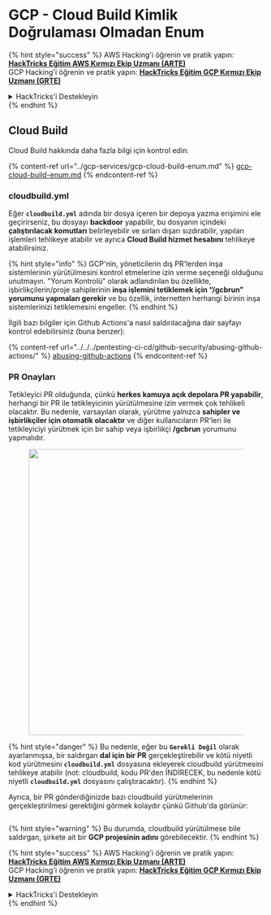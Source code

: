 # GCP - Cloud Build Kimlik Doğrulaması Olmadan Enum

{% hint style="success" %}
AWS Hacking'i öğrenin ve pratik yapın:<img src="../../../.gitbook/assets/image (1) (1) (1) (1).png" alt="" data-size="line">[**HackTricks Eğitim AWS Kırmızı Ekip Uzmanı (ARTE)**](https://training.hacktricks.xyz/courses/arte)<img src="../../../.gitbook/assets/image (1) (1) (1) (1).png" alt="" data-size="line">\
GCP Hacking'i öğrenin ve pratik yapın: <img src="../../../.gitbook/assets/image (2) (1).png" alt="" data-size="line">[**HackTricks Eğitim GCP Kırmızı Ekip Uzmanı (GRTE)**<img src="../../../.gitbook/assets/image (2) (1).png" alt="" data-size="line">](https://training.hacktricks.xyz/courses/grte)

<details>

<summary>HackTricks'i Destekleyin</summary>

* [**abonelik planlarını**](https://github.com/sponsors/carlospolop) kontrol edin!
* **💬 [**Discord grubuna**](https://discord.gg/hRep4RUj7f) veya [**telegram grubuna**](https://t.me/peass) katılın ya da **Twitter'da** 🐦 [**@hacktricks\_live**](https://twitter.com/hacktricks_live)** bizi takip edin.**
* **Hacking ipuçlarını paylaşmak için** [**HackTricks**](https://github.com/carlospolop/hacktricks) ve [**HackTricks Cloud**](https://github.com/carlospolop/hacktricks-cloud) github reposuna PR gönderin.

</details>
{% endhint %}

## Cloud Build

Cloud Build hakkında daha fazla bilgi için kontrol edin:

{% content-ref url="../gcp-services/gcp-cloud-build-enum.md" %}
[gcp-cloud-build-enum.md](../gcp-services/gcp-cloud-build-enum.md)
{% endcontent-ref %}

### cloudbuild.yml

Eğer **`cloudbuild.yml`** adında bir dosya içeren bir depoya yazma erişimini ele geçirirseniz, bu dosyayı **backdoor** yapabilir, bu dosyanın içindeki **çalıştırılacak komutları** belirleyebilir ve sırları dışarı sızdırabilir, yapılan işlemleri tehlikeye atabilir ve ayrıca **Cloud Build hizmet hesabını** tehlikeye atabilirsiniz.

{% hint style="info" %}
GCP'nin, yöneticilerin dış PR'lerden inşa sistemlerinin yürütülmesini kontrol etmelerine izin verme seçeneği olduğunu unutmayın. "Yorum Kontrolü" olarak adlandırılan bu özellikte, işbirlikçilerin/proje sahiplerinin **inşa işlemini tetiklemek için “/gcbrun” yorumunu yapmaları gerekir** ve bu özellik, internetten herhangi birinin inşa sistemlerinizi tetiklemesini engeller.
{% endhint %}

İlgili bazı bilgiler için Github Actions'a nasıl saldırılacağına dair sayfayı kontrol edebilirsiniz (buna benzer):

{% content-ref url="../../../pentesting-ci-cd/github-security/abusing-github-actions/" %}
[abusing-github-actions](../../../pentesting-ci-cd/github-security/abusing-github-actions/)
{% endcontent-ref %}

### PR Onayları

Tetikleyici PR olduğunda, çünkü **herkes kamuya açık depolara PR yapabilir**, herhangi bir PR ile tetikleyicinin yürütülmesine izin vermek çok tehlikeli olacaktır. Bu nedenle, varsayılan olarak, yürütme yalnızca **sahipler ve işbirlikçiler için otomatik olacaktır** ve diğer kullanıcıların PR'leri ile tetikleyiciyi yürütmek için bir sahip veya işbirlikçi **/gcbrun** yorumunu yapmalıdır.

<figure><img src="../../../.gitbook/assets/image (339).png" alt="" width="563"><figcaption></figcaption></figure>

{% hint style="danger" %}
Bu nedenle, eğer bu **`Gerekli Değil`** olarak ayarlanmışsa, bir saldırgan **dal için bir PR** gerçekleştirebilir ve kötü niyetli kod yürütmesini **`cloudbuild.yml`** dosyasına ekleyerek cloudbuild yürütmesini tehlikeye atabilir (not: cloudbuild, kodu PR'den İNDİRECEK, bu nedenle kötü niyetli **`cloudbuild.yml`** dosyasını çalıştıracaktır).
{% endhint %}

Ayrıca, bir PR gönderdiğinizde bazı cloudbuild yürütmelerinin gerçekleştirilmesi gerektiğini görmek kolaydır çünkü Github'da görünür:

<figure><img src="../../../.gitbook/assets/image (340).png" alt=""><figcaption></figcaption></figure>

{% hint style="warning" %}
Bu durumda, cloudbuild yürütülmese bile saldırgan, şirkete ait bir **GCP projesinin adını** görebilecektir.
{% endhint %}

{% hint style="success" %}
AWS Hacking'i öğrenin ve pratik yapın:<img src="../../../.gitbook/assets/image (1) (1) (1) (1).png" alt="" data-size="line">[**HackTricks Eğitim AWS Kırmızı Ekip Uzmanı (ARTE)**](https://training.hacktricks.xyz/courses/arte)<img src="../../../.gitbook/assets/image (1) (1) (1) (1).png" alt="" data-size="line">\
GCP Hacking'i öğrenin ve pratik yapın: <img src="../../../.gitbook/assets/image (2) (1).png" alt="" data-size="line">[**HackTricks Eğitim GCP Kırmızı Ekip Uzmanı (GRTE)**<img src="../../../.gitbook/assets/image (2) (1).png" alt="" data-size="line">](https://training.hacktricks.xyz/courses/grte)

<details>

<summary>HackTricks'i Destekleyin</summary>

* [**abonelik planlarını**](https://github.com/sponsors/carlospolop) kontrol edin!
* **💬 [**Discord grubuna**](https://discord.gg/hRep4RUj7f) veya [**telegram grubuna**](https://t.me/peass) katılın ya da **Twitter'da** 🐦 [**@hacktricks\_live**](https://twitter.com/hacktricks_live)** bizi takip edin.**
* **Hacking ipuçlarını paylaşmak için** [**HackTricks**](https://github.com/carlospolop/hacktricks) ve [**HackTricks Cloud**](https://github.com/carlospolop/hacktricks-cloud) github reposuna PR gönderin.

</details>
{% endhint %}
